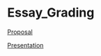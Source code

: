 # Essay_Grading
[Proposal](https://docs.google.com/presentation/d/11GGY4Lw0LW5Q6uq3ZcIJmzgB3nfAVQQeA1dSix0CBQw/edit?usp=sharing)  

[Presentation](https://docs.google.com/presentation/d/137mK6eEayPEE1LRnj8oJc8IWrAkyq30YVBchqp-9asg/edit?usp=sharing)

